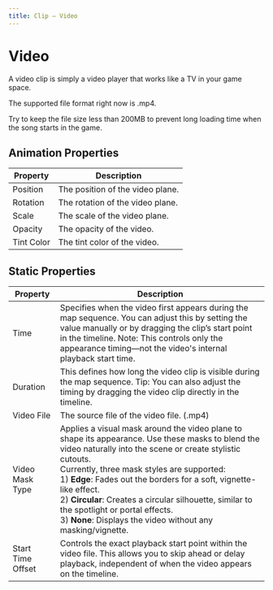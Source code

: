 ```yaml
---
title: Clip — Video
---
```


# Video

A video clip is simply a video player that works like a TV in your game space. 

The supported file format right now is .mp4. 

Try to keep the file size less than 200MB to prevent long loading time when the song starts in the game.

## Animation Properties
| Property                | Description                                                                                     |
|-------------------------|-------------------------------------------------------------------------------------------------|
| Position                | The position of the video plane.                                                                 |
| Rotation                | The rotation of the video plane.                                                                 |
| Scale                   | The scale of the video plane.                                                                    |
| Opacity                 | The opacity of the video.                                                                       |
| Tint Color              | The tint color of the video.                                                                         |

## Static Properties
| Property                 | Description                                                                                                                                                                                                                                                                                                                                                                                                                                    |
|--------------------------|------------------------------------------------------------------------------------------------------------------------------------------------------------------------------------------------------------------------------------------------------------------------------------------------------------------------------------------------------------------------------------------------------------------------------------------------|
| Time                     | Specifies when the video first appears during the map sequence. You can adjust this by setting the value manually or by dragging the clip’s start point in the timeline. Note: This controls only the appearance timing—not the video's internal playback start time.                                                                                                                                                                          |
| Duration                 | This defines how long the video clip is visible during the map sequence. Tip: You can also adjust the timing by dragging the video clip directly in the timeline.                                                                                                                                                                                                                                                                              |
| Video File               | The source file of the video file. (.mp4)                                                                                                                                                                                                                                                                                                                                                                                                      |
| Video Mask Type          | Applies a visual mask around the video plane to shape its appearance. Use these masks to blend the video naturally into the scene or create stylistic cutouts.<br/>Currently, three mask styles are supported: <br/>1) **Edge**: Fades out the borders for a soft, vignette-like effect. <br/>2) **Circular**: Creates a circular silhouette, similar to the spotlight or portal effects.<br/>3) **None**: Displays the video without any masking/vignette.  |
| Start Time Offset        | Controls the exact playback start point within the video file. This allows you to skip ahead or delay playback, independent of when the video appears on the timeline.                                                                                                                                                                                                                                                                         |
